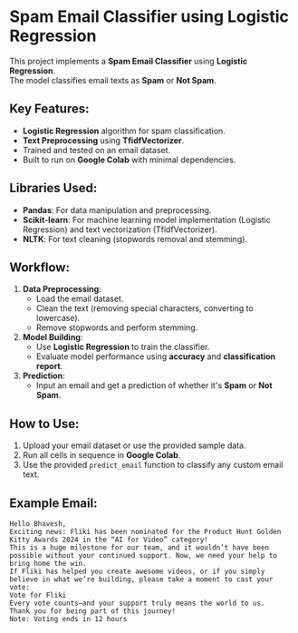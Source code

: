 # Spam Email Classifier using Logistic Regression

This project implements a **Spam Email Classifier** using **Logistic Regression**.  
The model classifies email texts as **Spam** or **Not Spam**.

## Key Features:
- **Logistic Regression** algorithm for spam classification.
- **Text Preprocessing** using **TfidfVectorizer**.
- Trained and tested on an email dataset.
- Built to run on **Google Colab** with minimal dependencies.

## Libraries Used:
- **Pandas**: For data manipulation and preprocessing.
- **Scikit-learn**: For machine learning model implementation (Logistic Regression) and text vectorization (TfidfVectorizer).
- **NLTK**: For text cleaning (stopwords removal and stemming).

## Workflow:
1. **Data Preprocessing**: 
    - Load the email dataset.
    - Clean the text (removing special characters, converting to lowercase).
    - Remove stopwords and perform stemming.
2. **Model Building**:
    - Use **Logistic Regression** to train the classifier.
    - Evaluate model performance using **accuracy** and **classification report**.
3. **Prediction**:
    - Input an email and get a prediction of whether it's **Spam** or **Not Spam**.

## How to Use:
1. Upload your email dataset or use the provided sample data.
2. Run all cells in sequence in **Google Colab**.
3. Use the provided `predict_email` function to classify any custom email text.

## Example Email:
```text
Hello Bhavesh,
Exciting news: Fliki has been nominated for the Product Hunt Golden Kitty Awards 2024 in the “AI for Video” category!
This is a huge milestone for our team, and it wouldn’t have been possible without your continued support. Now, we need your help to bring home the win.
If Fliki has helped you create awesome videos, or if you simply believe in what we’re building, please take a moment to cast your vote:
Vote for Fliki
Every vote counts—and your support truly means the world to us.
Thank you for being part of this journey!
Note: Voting ends in 12 hours
